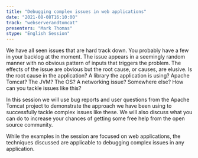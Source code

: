 ```yaml
---
title: "Debugging complex issues in web applications"
date: "2021-08-08T16:10:00" 
track: "webserverandtomcat"
presenters: "Mark Thomas"
stype: "English Session"
---
```

We have all seen issues that are hard track down. You probably have a few in your backlog at the moment. The issue appears in a seemingly random manner with no obvious pattern of inputs that triggers the problem. The effects of the issue are obvious but the root cause, or causes, are elusive. Is the root cause in the application? A library the application is using? Apache Tomcat? The JVM? The OS? A networking issue? Somewhere else? How can you tackle issues like this?
 

 In this session we will use bug reports and user questions from the Apache Tomcat project to demonstrate the approach we have been using to successfully tackle complex issues like these. We will also discuss what you can do to increase your chances of getting some free help from the open source community.
 

 While the examples in the session are focused on web applications, the techniques discussed are applicable to debugging complex issues in any application.